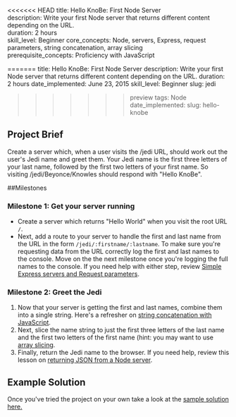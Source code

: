 <<<<<<< HEAD
title:                  Hello KnoBe: First Node Server  
description:            Write your first Node server that returns different content depending on the URL.  
duration:               2 hours  
skill_level: Beginner
core_concepts:          Node, servers, Express, request parameters, string concatenation, array slicing  
prerequisite_concepts:  Proficiency with JavaScript

=======
title: Hello KnoBe: First Node Server
description: Write your first Node server that returns different content depending on the URL.
duration: 2 hours
date_implemented: June 23, 2015
skill_level: Beginner
slug: jedi
>>>>>>> preview
tags: Node
date_implemented: 
slug: hello-knobe


## Project Brief

Create a server which, when a user visits the /jedi URL, should work out the user's Jedi name and greet them. Your Jedi name is the first three letters of your last name, followed by the first two letters of your first name. So visiting /jedi/Beyonce/Knowles should respond with "Hello KnoBe".

##Milestones

### Milestone 1: Get your server running

- Create a server which returns "Hello World" when you visit the root URL `/`.
- Next, add a route to your server to handle the first and last name from the URL in the form `/jedi/:firstname/:lastname`. To make sure you're requesting data from the URL correctly log the first and last names to the console. Move on the the next milestone once you're logging the full names to the console. If you need help with either step, review [Simple Express servers and Request parameters](https://courses.thinkful.com/node-001v4/assignment/2.1.1). 

### Milestone 2: Greet the Jedi

1. Now that your server is getting the first and last names, combine them into a single string. 
Here's a refresher on [string concatenation with JavaScript](https://courses.thinkful.com/node-001v4/assignment/1.1.2).
2. Next, slice the name string to just the first three letters of the last name and the first two letters of the first name (hint: you may want to use [array slicing](https://developer.mozilla.org/en/docs/Web/JavaScript/Reference/Global_Objects/Array/slice). 
3. Finally, return the Jedi name to the browser. If you need help, review this lesson on [returning JSON from a Node server](https://courses.thinkful.com/node-001v4/assignment/2.2.2).

## Example Solution

Once you've tried the project on your own take a look at the [sample solution here.](https://gist.github.com/oampo/41eec381254a01462bdd#file-jedi-js)
